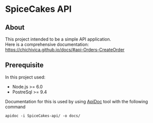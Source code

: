 # SpiceCakes API

## About
This project intended to be a simple API application. <br/> 
Here is a comprehensive documentation: https://chichivica.github.io/docs/#api-Orders-CreateOrder

## Prerequisite
In this project used:
 * Node.js >= 6.0
 * PostreSql >= 9.4
 
Documentation for this is used by using [ApiDoc](http://apidocjs.com/) tool with the following command

```
apidoc -i SpiceCakes-api/ -o docs/
```
